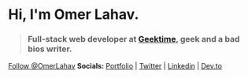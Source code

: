 # Hi, I'm Omer Lahav.
> ### Full-stack web developer at [Geektime](https://www.geektime.co.il/), geek and a bad bios writer.
<a href="https://twitter.com/OmerLahav?ref_src=twsrc%5Etfw" class="twitter-follow-button" data-show-count="false">Follow @OmerLahav</a><script async src="https://platform.twitter.com/widgets.js" charset="utf-8"></script>
**Socials:** [Portfolio](https://omerlahav.dev/) | [Twitter](https://twitter.com/OmerLahav) | [Linkedin](https://linkedin.com/in/OmerLahav) | [Dev.to](https://dev.to/omerlahav)


<!--
*****

**OmerLahav/OmerLahav** is a ✨ _special_ ✨ repository because its `README.md` (this file) appears on your GitHub profile.

Here are some ideas to get you started:

- 🔭 I’m currently working on ...
- 🌱 I’m currently learning ...
- 👯 I’m looking to collaborate on ...
- 🤔 I’m looking for help with ...
- 💬 Ask me about ...
- 📫 How to reach me: ...
- 😄 Pronouns: ...
- ⚡ Fun fact: ...
-->

